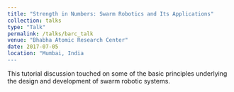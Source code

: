 ```yaml
---
title: "Strength in Numbers: Swarm Robotics and Its Applications"
collection: talks
type: "Talk"
permalink: /talks/barc_talk
venue: "Bhabha Atomic Research Center"
date: 2017-07-05
location: "Mumbai, India
---
```

This tutorial discussion touched on some of the basic principles underlying the design and development of swarm robotic systems.
